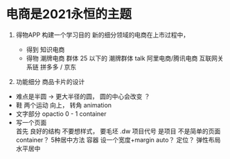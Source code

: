 # 电商是2021永恒的主题


1. 得物APP   构建一个学习目的
   新的细分领域的电商在上市过程中，
   - 得到 知识电商
   - 得物 潮牌电商
     群体 25 以下的 潮牌群体 talk
     阿里电商/腾讯电商 互联网关系链
     拼多多 / 京东


2. 功能细分 商品卡片的设计
  - 难点是半圆 -> 更大半径的圆， 圆的中心会改变 ？
  - 鞋
    两个运动 向上， 转角 animation  
  - 文字部分
    opactio 0 - 1
    container
  - 写一个页面  
    首先 良好的结构
    不要想样式， 要毛坯
    .dw 项目代号 是项目 不是简单的页面
    container？ 5种居中方法
    容器 设一个宽度+margin auto？
    定位？
    弹性布局  水平居中